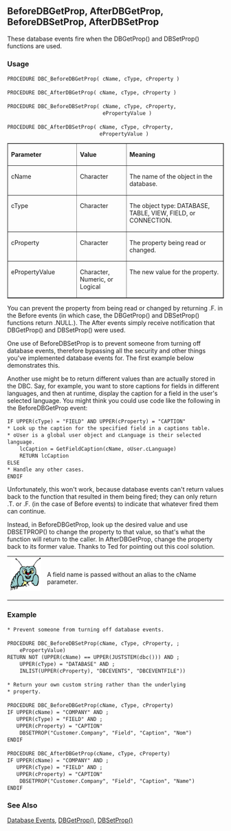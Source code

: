 ## BeforeDBGetProp, AfterDBGetProp, BeforeDBSetProp, AfterDBSetProp

These database events fire when the DBGetProp() and DBSetProp() functions are used.

### Usage

```foxpro
PROCEDURE DBC_BeforeDBGetProp( cName, cType, cProperty )

PROCEDURE DBC_AfterDBGetProp( cName, cType, cProperty )

PROCEDURE DBC_BeforeDBSetProp( cName, cType, cProperty,
                               ePropertyValue )

PROCEDURE DBC_AfterDBSetProp( cName, cType, cProperty,
                              ePropertyValue )
```
<table border cellspacing=0 cellpadding=0 width=100%>
<tr>
  <td width=32% valign=top>
  <p><b>Parameter</b></p>
  </td>
  <td width=23% valign=top>
  <p><b>Value</b></p>
  </td>
  <td width=45% valign=top>
  <p><b>Meaning</b></p>
  </td>
 </tr>
<tr>
  <td width=32% valign=top>
  <p>cName</p>
  </td>
  <td width=23% valign=top>
  <p>Character</p>
  </td>
  <td width=45% valign=top>
  <p>The name of the object in the database.</p>
  </td>
 </tr>
<tr>
  <td width=32% valign=top>
  <p>cType</p>
  </td>
  <td width=23% valign=top>
  <p>Character</p>
  </td>
  <td width=45% valign=top>
  <p>The object type: DATABASE, TABLE, VIEW, FIELD, or CONNECTION.</p>
  </td>
 </tr>
<tr>
  <td width=32% valign=top>
  <p>cProperty</p>
  </td>
  <td width=23% valign=top>
  <p>Character</p>
  </td>
  <td width=45% valign=top>
  <p>The property being read or changed.</p>
  </td>
 </tr>
<tr>
  <td width=32% valign=top>
  <p>ePropertyValue</p>
  </td>
  <td width=23% valign=top>
  <p>Character, Numeric, or Logical</p>
  </td>
  <td width=45% valign=top>
  <p>The new value for the property.</p>
  </td>
 </tr>
</table>

You can prevent the property from being read or changed by returning .F. in the Before events (in which case, the DBGetProp() and DBSetProp() functions return .NULL.). The After events simply receive notification that DBGetProp() and DBSetProp() were used.

One use of BeforeDBSetProp is to prevent someone from turning off database events, therefore bypassing all the security and other things you've implemented database events for. The first example below demonstrates this.

Another use might be to return different values than are actually stored in the DBC. Say, for example, you want to store captions for fields in different languages, and then at runtime, display the caption for a field in the user's selected language. You might think you could use code like the following in the BeforeDBGetProp event:

```foxpro
IF UPPER(cType) = "FIELD" AND UPPER(cProperty) = "CAPTION"
* Look up the caption for the specified field in a captions table.
* oUser is a global user object and cLanguage is their selected language.
    lcCaption = GetFieldCaption(cName, oUser.cLanguage)
    RETURN lcCaption
ELSE
* Handle any other cases.
ENDIF
```
Unfortunately, this won't work, because database events can't return values back to the function that resulted in them being fired; they can only return .T. or .F. (in the case of Before events) to indicate that whatever fired them can continue.

Instead, in BeforeDBGetProp, look up the desired value and use DBSETPROP() to change the property to that value, so that's what the function will return to the caller. In AfterDBGetProp, change the property back to its former value. Thanks to Ted for pointing out this cool solution.

<table border=0 cellspacing=0 cellpadding=0 width=100%>
<tr>
  <td width=17% valign=top>
<img width=95 height=78 src="bug.gif"></p>
  </td>
  <td width=83%>
  <p>A field name is passed without an alias to the cName parameter. </p>
  </td>
 </tr>
</table>

### Example

```foxpro
* Prevent someone from turning off database events.

PROCEDURE DBC_BeforeDBSetProp(cName, cType, cProperty, ;
    ePropertyValue)
RETURN NOT (UPPER(cName) == UPPER(JUSTSTEM(dbc())) AND ;
    UPPER(cType) = "DATABASE" AND ;
    INLIST(UPPER(cProperty), "DBCEVENTS", "DBCEVENTFILE"))

* Return your own custom string rather than the underlying
* property.

PROCEDURE DBC_BeforeDBGetProp(cName, cType, cProperty)
IF UPPER(cName) = "COMPANY" AND ;
   UPPER(cType) = "FIELD" AND ;
   UPPER(cProperty) = "CAPTION"
    DBSETPROP("Customer.Company", "Field", "Caption", "Nom")
ENDIF

PROCEDURE DBC_AfterDBGetProp(cName, cType, cProperty)
IF UPPER(cName) = "COMPANY" AND ;
   UPPER(cType) = "FIELD" AND ;
   UPPER(cProperty) = "CAPTION"
    DBSETPROP("Customer.Company", "Field", "Caption", "Name")
ENDIF
```
### See Also

[Database Events](s4g900.md), [DBGetProp()](s4g350.md), [DBSetProp()](s4g350.md)